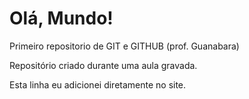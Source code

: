 # Olá, Mundo!
 Primeiro repositorio de GIT e GITHUB (prof. Guanabara)

Repositório criado durante uma aula gravada.

Esta linha eu adicionei diretamente no site.

